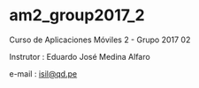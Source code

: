 # am2_group2017_2
Curso de Aplicaciones Móviles 2 - Grupo 2017 02

Instrutor : Eduardo José Medina Alfaro 

e-mail : isil@qd.pe

